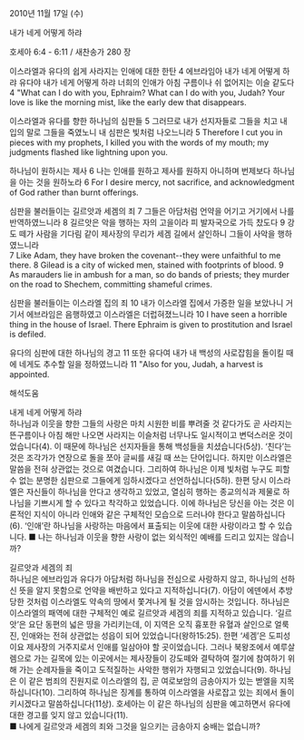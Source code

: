 2010년 11월 17일 (수)

내가 네게 어떻게 하랴



호세아 6:4 - 6:11 / 새찬송가 280 장


이스라엘과 유다의 쉽게 사라지는 인애에 대한 한탄 
4 에브라임아 내가 네게 어떻게 하랴 유다야 내가 네게 어떻게 하랴 너희의 인애가 아침 구름이나 쉬 없어지는 이슬 같도다 
4 "What can I do with you, Ephraim? What can I do with you, Judah? Your love is like the morning mist, like the early dew that disappears. 

이스라엘과 유다를 향한 하나님의 심판들
5 그러므로 내가 선지자들로 그들을 치고 내 입의 말로 그들을 죽였노니 내 심판은 빛처럼 나오느니라
5 Therefore I cut you in pieces with my prophets, I killed you with the words of my mouth; my judgments flashed like lightning upon you. 

하나님이 원하시는 제사
6 나는 인애를 원하고 제사를 원하지 아니하며 번제보다 하나님을 아는 것을 원하노라
6 For I desire mercy, not sacrifice, and acknowledgment of God rather than burnt offerings. 

심판을 불러들이는 길르앗과 세겜의 죄 
7 그들은 아담처럼 언약을 어기고 거기에서 나를 반역하였느니라 8 길르앗은 악을 행하는 자의 고을이라 피 발자국으로 가득 찼도다 9 강도 떼가 사람을 기다림 같이 제사장의 무리가 세겜 길에서 살인하니 그들이 사악을 행하였느니라  
7 Like Adam, they have broken the covenant--they were unfaithful to me there. 8 Gilead is a city of wicked men, stained with footprints of blood. 9 As marauders lie in ambush for a man, so do bands of priests; they murder on the road to Shechem, committing shameful crimes. 

심판을 불러들이는 이스라엘 집의 죄
10 내가 이스라엘 집에서 가증한 일을 보았나니 거기서 에브라임은 음행하였고 이스라엘은 더럽혀졌느니라
10 I have seen a horrible thing in the house of Israel. There Ephraim is given to prostitution and Israel is defiled. 


유다의 심판에 대한 하나님의 경고
11 또한 유다여 내가 내 백성의 사로잡힘을 돌이킬 때에 네게도 추수할 일을 정하였느니라 
11 "Also for you, Judah, a harvest is appointed.

해석도움





내게 네게 어떻게 하랴  
하나님과 이웃을 향한 그들의 사랑은 마치 시원한 비를 뿌려줄 것 같다가도 곧 사라지는 뜬구름이나 아침 해만 나오면 사라지는 이슬처럼 너무나도 일시적이고 변덕스러운 것이었습니다(4). 이 때문에 하나님은 선지자들을 통해 백성들을 치셨습니다(5상). ‘친다’는 것은 조각가가 연장으로 돌을 쪼아 글씨를 새길 때 쓰는 단어입니다. 하지만 이스라엘은 말씀을 전혀 상관없는 것으로 여겼습니다. 그리하여 하나님은 이제 빛처럼 누구도 피할 수 없는 분명한 심판으로 그들에게 임하시겠다고 선언하십니다(5하). 한편 당시 이스라엘은 자신들이 하나님을 안다고 생각하고 있었고, 열심히 행하는 종교의식과 제물로 하나님을 기쁘시게 할 수 있다고 착각하고 있었습니다. 이에 하나님은 당신을 아는 것은 이론적인 지식이 아니라 인애와 같은 구체적인 모습으로 드러나야 한다고 말씀하십니다(6). ‘인애’란 하나님을 사랑하는 마음에서 표출되는 이웃에 대한 사랑이라고 할 수 있습니다. 
■ 나는 하나님과 이웃을 향한 사랑이 없는 외식적인 예배를 드리고 있지는 않습니까?  

길르앗과 세겜의 죄  
하나님은 에브라임과 유다가 아담처럼 하나님을 전심으로 사랑하지 않고, 하나님의 선하신 뜻을 알지 못함으로 언약을 배반하고 있다고 지적하십니다(7). 아담이 에덴에서 추방당한 것처럼 이스라엘도 약속의 땅에서 쫓겨나게 될 것을 암시하는 것입니다. 하나님은 이스라엘의 패역에 대한 구체적인 예로 길르앗과 세겜의 죄를 지적하고 있습니다. ‘길르앗’은 요단 동편의 넓은 땅을 가리키는데, 이 지역은 오직 흉포한 유혈과 살인으로 얼룩진, 인애와는 전혀 상관없는 성읍이 되어 있었습니다(왕하15:25). 한편 ‘세겜’은 도피성이요 제사장의 거주지로서 인애를 일삼아야 할 곳이었습니다. 그러나 북왕조에서 예루살렘으로 가는 길목에 있는 이곳에서는 제사장들이 강도떼와 결탁하여 절기에 참여하기 위해 가는 순례자들을 죽이고 도적질하는 사악한 행위가 자행되고 있었습니다(9). 하나님은 이 같은 범죄의 진원지로 이스라엘의 집, 곧 여로보암의 금송아지가 있는 벧엘을 지목하십니다(10). 그리하여 하나님은 징계를 통하여 이스라엘을 사로잡고 있는 죄에서 돌이키시겠다고 말씀하십니다(11상). 호세아는 이 같은 하나님의 심판을 예고하면서 유다에 대한 경고를 잊지 않고 있습니다(11).  
■ 나에게 길르앗과 세겜의 죄와 그것을 일으키는 금송아지 숭배는 없습니까?
